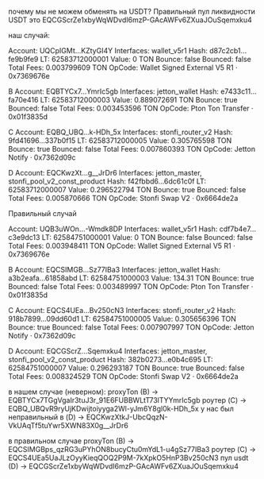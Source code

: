 почему мы не можем обменять на USDT?
Правильный пул ликвидности USDT это EQCGScrZe1xbyWqWDvdI6mzP-GAcAWFv6ZXuaJOuSqemxku4

наш случай:

Account:
UQCpIGMt…KZtyGI4Y
Interfaces:
wallet_v5r1
Hash:
d87c2cb1…fe9b9fe9
LT:
62583712000001
Value:
0 TON
Bounce:
false
Bounced:
false
Total Fees:
0.003799609 TON
OpCode:
Wallet Signed External V5 R1 · 0x7369676e

B
Account:
EQBTYCx7…YmrIc5gb
Interfaces:
jetton_wallet
Hash:
e7433c11…fa70e416
LT:
62583712000003
Value:
0.889072691 TON
Bounce:
true
Bounced:
false
Total Fees:
0.003453596 TON
OpCode:
Pton Ton Transfer · 0x01f3835d

C
Account:
EQBQ_UBQ…k-HDh_5x
Interfaces:
stonfi_router_v2
Hash:
9fd41696…337b0f15
LT:
62583712000005
Value:
0.305765598 TON
Bounce:
true
Bounced:
false
Total Fees:
0.007860393 TON
OpCode:
Jetton Notify · 0x7362d09c

D
Account:
EQCKwzXt…g__JrDr6
Interfaces:
jetton_master, stonfi_pool_v2_const_product
Hash:
f42fbbd6…6dc61c0f
LT:
62583712000007
Value:
0.296522794 TON
Bounce:
true
Bounced:
false
Total Fees:
0.005870666 TON
OpCode:
Stonfi Swap V2 · 0x6664de2a

Правильный случай

Account:
UQB3uWOn…-Wmdk8DP
Interfaces:
wallet_v5r1
Hash:
cdf7b4e7…c3e9dc13
LT:
62584751000001
Value:
0 TON
Bounce:
false
Bounced:
false
Total Fees:
0.003948411 TON
OpCode:
Wallet Signed External V5 R1 · 0x7369676e

B
Account:
EQCSIMGB…Sz77IBa3
Interfaces:
jetton_wallet
Hash:
a3b2eafa…61858abd
LT:
62584751000003
Value:
134.31 TON
Bounce:
true
Bounced:
false
Total Fees:
0.003489997 TON
OpCode:
Pton Ton Transfer · 0x01f3835d

C
Account:
EQCS4UEa…Bv250cN3
Interfaces:
stonfi_router_v2
Hash:
918b7899…09dd60d1
LT:
62584751000005
Value:
0.305656396 TON
Bounce:
true
Bounced:
false
Total Fees:
0.007907997 TON
OpCode:
Jetton Notify · 0x7362d09c

D
Account:
EQCGScrZ…Sqemxku4
Interfaces:
jetton_master, stonfi_pool_v2_const_product
Hash:
382b0273…e0b4c695
LT:
62584751000007
Value:
0.296293187 TON
Bounce:
true
Bounced:
false
Total Fees:
0.008324529 TON
OpCode:
Stonfi Swap V2 · 0x6664de2a

в нашем случае (неверном):
proxyTon (B) -> EQBTYCx7TGgVgaIr3tuJ3r_91E6FUBBWLtT73lTYYmrIc5gb
роутер (C) -> EQBQ_UBQvR9ryUjKDwijtoiyyga2Wl-yJm6Y8gl0k-HDh_5x
у нас был неправильный в (D) -> EQCKwzXtkJ-UbcQqzN-VkUAqTf5tuYwr5XWN83X0g__JrDr6

в правильном случае
proxyTon (B) -> EQCSIMGBps_qzRG3uPYhON8bucyCtu0mYdL1-u4gSz77IBa3
роутер (C) -> EQCS4UEa5UaJLzOyyKieqQOQ2P9M-7kXpkO5HnP3Bv250cN3
пул usdt (D) -> EQCGScrZe1xbyWqWDvdI6mzP-GAcAWFv6ZXuaJOuSqemxku4